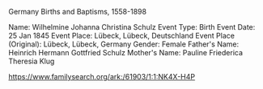 Germany Births and Baptisms, 1558-1898

Name: Wilhelmine Johanna Christina Schulz
Event Type: Birth
Event Date: 25 Jan 1845
Event Place: Lübeck, Lübeck, Deutschland
Event Place (Original): Lübeck, Lübeck, Germany
Gender: Female
Father's Name: Heinrich Hermann Gottfried Schulz
Mother's Name: Pauline Friederica Theresia Klug

https://www.familysearch.org/ark:/61903/1:1:NK4X-H4P
